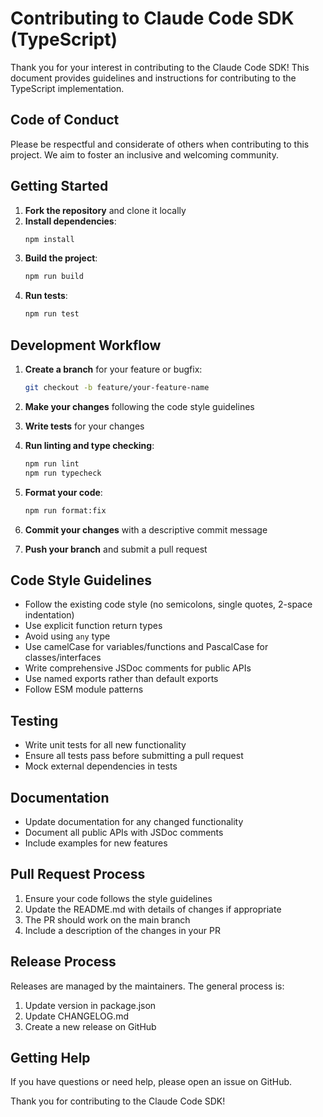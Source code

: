 # Contributing to Claude Code SDK (TypeScript)

Thank you for your interest in contributing to the Claude Code SDK! This document provides guidelines and instructions for contributing to the TypeScript implementation.

## Code of Conduct

Please be respectful and considerate of others when contributing to this project. We aim to foster an inclusive and welcoming community.

## Getting Started

1. **Fork the repository** and clone it locally
2. **Install dependencies**:
   ```bash
   npm install
   ```
3. **Build the project**:
   ```bash
   npm run build
   ```
4. **Run tests**:
   ```bash
   npm run test
   ```

## Development Workflow

1. **Create a branch** for your feature or bugfix:
   ```bash
   git checkout -b feature/your-feature-name
   ```

2. **Make your changes** following the code style guidelines

3. **Write tests** for your changes

4. **Run linting and type checking**:
   ```bash
   npm run lint
   npm run typecheck
   ```

5. **Format your code**:
   ```bash
   npm run format:fix
   ```

6. **Commit your changes** with a descriptive commit message

7. **Push your branch** and submit a pull request

## Code Style Guidelines

- Follow the existing code style (no semicolons, single quotes, 2-space indentation)
- Use explicit function return types
- Avoid using `any` type
- Use camelCase for variables/functions and PascalCase for classes/interfaces
- Write comprehensive JSDoc comments for public APIs
- Use named exports rather than default exports
- Follow ESM module patterns

## Testing

- Write unit tests for all new functionality
- Ensure all tests pass before submitting a pull request
- Mock external dependencies in tests

## Documentation

- Update documentation for any changed functionality
- Document all public APIs with JSDoc comments
- Include examples for new features

## Pull Request Process

1. Ensure your code follows the style guidelines
2. Update the README.md with details of changes if appropriate
3. The PR should work on the main branch
4. Include a description of the changes in your PR

## Release Process

Releases are managed by the maintainers. The general process is:

1. Update version in package.json
2. Update CHANGELOG.md
3. Create a new release on GitHub

## Getting Help

If you have questions or need help, please open an issue on GitHub.

Thank you for contributing to the Claude Code SDK!